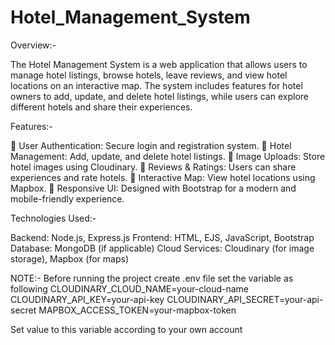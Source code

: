 # Hotel_Management_System

 Overview:-
 
The Hotel Management System is a web application that allows users to manage hotel listings, browse hotels, leave reviews, and view hotel locations on an interactive map. The system includes features for hotel owners to add, update, and delete hotel listings, while users can explore different hotels and share their experiences.

 Features:-

🔹 User Authentication: Secure login and registration system.
🔹 Hotel Management: Add, update, and delete hotel listings.
🔹 Image Uploads: Store hotel images using Cloudinary.
🔹 Reviews & Ratings: Users can share experiences and rate hotels.
🔹 Interactive Map: View hotel locations using Mapbox.
🔹 Responsive UI: Designed with Bootstrap for a modern and mobile-friendly experience.

 Technologies Used:-

Backend: Node.js, Express.js
Frontend: HTML, EJS, JavaScript, Bootstrap
Database: MongoDB (if applicable)
Cloud Services: Cloudinary (for image storage), Mapbox (for maps)

NOTE:-
 Before running the project create .env file set the variable as following 
 CLOUDINARY_CLOUD_NAME=your-cloud-name
CLOUDINARY_API_KEY=your-api-key
CLOUDINARY_API_SECRET=your-api-secret
MAPBOX_ACCESS_TOKEN=your-mapbox-token

Set value to this variable according to your own account
